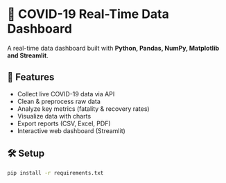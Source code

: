 # 🦠 COVID-19 Real-Time Data Dashboard

A real-time data dashboard built with **Python, Pandas, NumPy, Matplotlib and Streamlit**.

## 🚀 Features
- Collect live COVID-19 data via API
- Clean & preprocess raw data
- Analyze key metrics (fatality & recovery rates)
- Visualize data with charts
- Export reports (CSV, Excel, PDF)
- Interactive web dashboard (Streamlit)

## 🛠️ Setup
```bash
pip install -r requirements.txt

